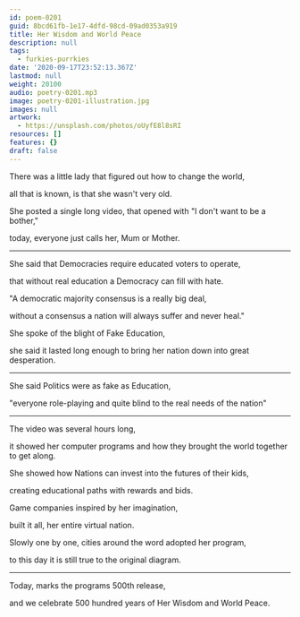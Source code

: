 ```yaml
---
id: poem-0201
guid: 8bcd61fb-1e17-4dfd-98cd-09ad0353a919
title: Her Wisdom and World Peace
description: null
tags:
  - furkies-purrkies
date: '2020-09-17T23:52:13.367Z'
lastmod: null
weight: 20100
audio: poetry-0201.mp3
image: poetry-0201-illustration.jpg
images: null
artwork:
  - https://unsplash.com/photos/oUyfE8l8sRI
resources: []
features: {}
draft: false
---
```


There was a little lady that figured out how to change the world,

all that is known, is that she wasn't very old.

She posted a single long video, that opened with "I don't want to be a bother,"

today, everyone just calls her, Mum or Mother.

---

She said that Democracies require educated voters to operate,

that without real education a Democracy can fill with hate.

"A democratic majority consensus is a really big deal,

without a consensus a nation will always suffer and never heal."

She spoke of the blight of Fake Education,

she said it lasted long enough to bring her nation down into great desperation.

---

She said Politics were as fake as Education,

"everyone role-playing and quite blind to the real needs of the nation"

---

The video was several hours long,

it showed her computer programs and how they brought the world together to get along.

She showed how Nations can invest into the futures of their kids,

creating educational paths with rewards and bids.

Game companies inspired by her imagination,

built it all, her entire virtual nation.

Slowly one by one, cities around the word adopted her program,

to this day it is still true to the original diagram.

---

Today, marks the programs 500th release,

and we celebrate 500 hundred years of Her Wisdom and World Peace.

